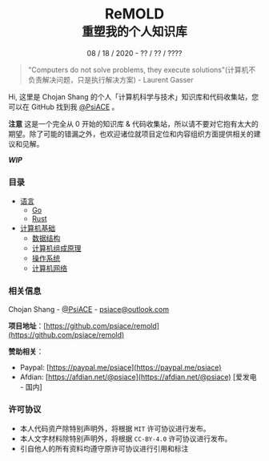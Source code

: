 <div align="center">
    <h1>
        ReMOLD
        <br />
        <sub>重塑我的个人知识库</sub>
    </h1>
    <p>08 / 18 / 2020 - ?? / ?? / ????</p>
</div>

> "Computers do not solve problems, they execute solutions"(计算机不负责解决问题，只是执行解决方案) - Laurent Gasser

Hi, 这里是 Chojan Shang 的个人「计算机科学与技术」知识库和代码收集站，您可以在 GitHub 找到我 [@PsiACE](https://github.com/PsiACE) 。

**注意** 这是一个完全从 0 开始的知识库 & 代码收集站，所以请不要对它抱有太大的期望。除了可能的错漏之外，也欢迎诸位就项目定位和内容组织方面提供相关的建议和见解。

_**WIP**_

### 目录

- [语言](./language/)
  - [Go](./language/go/)
  - [Rust](./language/rust/)
- [计算机基础](./fundamental/)
  - [数据结构](./fundamental/data_structure/)
  - [计算机组成原理](./fundamental/computer_organization/)
  - [操作系统](./fundamental/operating_system/)
  - [计算机网络](./fundamental/computer_network/)

### 相关信息

Chojan Shang - [@PsiACE](https://github.com/PsiACE) - <psiace@outlook.com>

**项目地址**：[https://github.com/psiace/remold](https://github.com/psiace/remold)

**赞助相关**：

- Paypal: [https://paypal.me/psiace](https://paypal.me/psiace)
- Afdian: [https://afdian.net/@psiace](https://afdian.net/@psiace) [爱发电 - 国内]

### 许可协议

- 本人代码资产除特别声明外，将根据 `MIT` 许可协议进行发布。
- 本人文字材料除特别声明外，将根据 `CC-BY-4.0` 许可协议进行发布。
- 引自他人的所有资料均遵守原许可协议进行引用和标注
